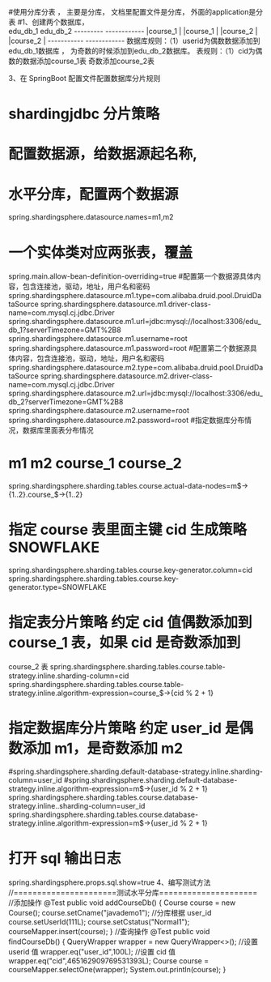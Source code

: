 #使用分库分表 ， 主要是分库， 文档里配置文件是分库， 外面的application是分表
#1、创建两个数据库，  
            edu_db_1          edu_db_2 
           ---------              ------------
           |course_1  |           |course_1  |
           |course_2  |           |course_2  |
           -----------            ------------
           数据库规则：（1）userid为偶数数据添加到edu_db_1数据库 ，
                         为奇数的时候添加到edu_db_2数据库。
           表规则：（1）cid为偶数的数据添加course_1表
                         奇数添加course_2表
                         
                         
                         
3、在 SpringBoot 配置文件配置数据库分片规则
# shardingjdbc 分片策略
# 配置数据源，给数据源起名称,
# 水平分库，配置两个数据源
spring.shardingsphere.datasource.names=m1,m2 
# 一个实体类对应两张表，覆盖
spring.main.allow-bean-definition-overriding=true
#配置第一个数据源具体内容，包含连接池，驱动，地址，用户名和密码
spring.shardingsphere.datasource.m1.type=com.alibaba.druid.pool.DruidDataSource 
spring.shardingsphere.datasource.m1.driver-class-name=com.mysql.cj.jdbc.Driver 
spring.shardingsphere.datasource.m1.url=jdbc:mysql://localhost:3306/edu_db_1?serverTimezone=GMT%2B8 
spring.shardingsphere.datasource.m1.username=root 
spring.shardingsphere.datasource.m1.password=root
#配置第二个数据源具体内容，包含连接池，驱动，地址，用户名和密码
spring.shardingsphere.datasource.m2.type=com.alibaba.druid.pool.DruidDataSource 
spring.shardingsphere.datasource.m2.driver-class-name=com.mysql.cj.jdbc.Driver
spring.shardingsphere.datasource.m2.url=jdbc:mysql://localhost:3306/edu_db_2?serverTimezone=GMT%2B8 
spring.shardingsphere.datasource.m2.username=root 
spring.shardingsphere.datasource.m2.password=root #指定数据库分布情况，数据库里面表分布情况
# m1 m2 course_1 course_2
spring.shardingsphere.sharding.tables.course.actual-data-nodes=m$->{1..2}.course_$->{1..2} 
# 指定 course 表里面主键 cid 生成策略 SNOWFLAKE
spring.shardingsphere.sharding.tables.course.key-generator.column=cid
spring.shardingsphere.sharding.tables.course.key-generator.type=SNOWFLAKE
# 指定表分片策略 约定 cid 值偶数添加到 course_1 表，如果 cid 是奇数添加到
course_2 表
spring.shardingsphere.sharding.tables.course.table-strategy.inline.sharding-column=cid 
spring.shardingsphere.sharding.tables.course.table-strategy.inline.algorithm-expression=course_$->{cid % 2 + 1} 
# 指定数据库分片策略 约定 user_id 是偶数添加 m1，是奇数添加 m2
#spring.shardingsphere.sharding.default-database-strategy.inline.sharding-column=user_id
#spring.shardingsphere.sharding.default-database-strategy.inline.algorithm-expression=m$->{user_id % 2 + 1}
spring.shardingsphere.sharding.tables.course.database-strategy.inline..sharding-column=user_id 
spring.shardingsphere.sharding.tables.course.database-strategy.inline.algorithm-expression=m$->{user_id % 2 + 1} 
 
# 打开 sql 输出日志
spring.shardingsphere.props.sql.show=true
4、编写测试方法
//======================测试水平分库=====================
//添加操作
@Test
public void addCourseDb() {
 Course course = new Course();
 course.setCname("javademo1");
 //分库根据 user_id
 course.setUserId(111L);
 course.setCstatus("Normal1");
 courseMapper.insert(course);
}
//查询操作
@Test
public void findCourseDb() {
 QueryWrapper<Course> wrapper = new QueryWrapper<>();
 //设置 userid 值
 wrapper.eq("user_id",100L);
 //设置 cid 值
 wrapper.eq("cid",465162909769531393L);
 Course course = courseMapper.selectOne(wrapper);
 System.out.println(course);
}
